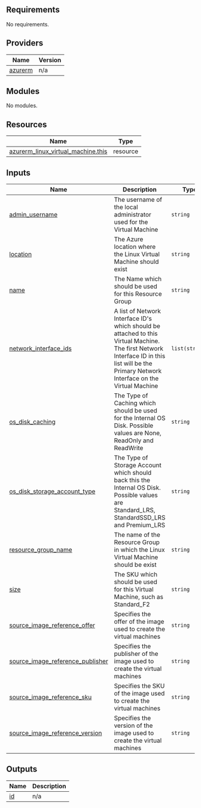 <!-- BEGIN_TF_DOCS -->
## Requirements

No requirements.

## Providers

| Name | Version |
|------|---------|
| <a name="provider_azurerm"></a> [azurerm](#provider\_azurerm) | n/a |

## Modules

No modules.

## Resources

| Name | Type |
|------|------|
| [azurerm_linux_virtual_machine.this](https://registry.terraform.io/providers/hashicorp/azurerm/latest/docs/resources/linux_virtual_machine) | resource |

## Inputs

| Name | Description | Type | Default | Required |
|------|-------------|------|---------|:--------:|
| <a name="input_admin_username"></a> [admin\_username](#input\_admin\_username) | The username of the local administrator used for the Virtual Machine | `string` | n/a | yes |
| <a name="input_location"></a> [location](#input\_location) | The Azure location where the Linux Virtual Machine should exist | `string` | n/a | yes |
| <a name="input_name"></a> [name](#input\_name) | The Name which should be used for this Resource Group | `string` | n/a | yes |
| <a name="input_network_interface_ids"></a> [network\_interface\_ids](#input\_network\_interface\_ids) | A list of Network Interface ID's which should be attached to this Virtual Machine. The first Network Interface ID in this list will be the Primary Network Interface on the Virtual Machine | `list(string)` | n/a | yes |
| <a name="input_os_disk_caching"></a> [os\_disk\_caching](#input\_os\_disk\_caching) | The Type of Caching which should be used for the Internal OS Disk. Possible values are None, ReadOnly and ReadWrite | `string` | `"ReadWrite"` | no |
| <a name="input_os_disk_storage_account_type"></a> [os\_disk\_storage\_account\_type](#input\_os\_disk\_storage\_account\_type) | The Type of Storage Account which should back this the Internal OS Disk. Possible values are Standard\_LRS, StandardSSD\_LRS and Premium\_LRS | `string` | `"StandardSSD_LRS"` | no |
| <a name="input_resource_group_name"></a> [resource\_group\_name](#input\_resource\_group\_name) | The name of the Resource Group in which the Linux Virtual Machine should be exist | `string` | n/a | yes |
| <a name="input_size"></a> [size](#input\_size) | The SKU which should be used for this Virtual Machine, such as Standard\_F2 | `string` | n/a | yes |
| <a name="input_source_image_reference_offer"></a> [source\_image\_reference\_offer](#input\_source\_image\_reference\_offer) | Specifies the offer of the image used to create the virtual machines | `string` | `"0001-com-ubuntu-server-focal"` | no |
| <a name="input_source_image_reference_publisher"></a> [source\_image\_reference\_publisher](#input\_source\_image\_reference\_publisher) | Specifies the publisher of the image used to create the virtual machines | `string` | `"Canonical"` | no |
| <a name="input_source_image_reference_sku"></a> [source\_image\_reference\_sku](#input\_source\_image\_reference\_sku) | Specifies the SKU of the image used to create the virtual machines | `string` | `"20_04-lts-gen2"` | no |
| <a name="input_source_image_reference_version"></a> [source\_image\_reference\_version](#input\_source\_image\_reference\_version) | Specifies the version of the image used to create the virtual machines | `string` | `"latest"` | no |

## Outputs

| Name | Description |
|------|-------------|
| <a name="output_id"></a> [id](#output\_id) | n/a |
<!-- END_TF_DOCS -->